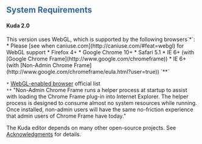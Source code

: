 <h2><font color='#336699'>System Requirements</font></h2>

<h4>Kuda 2.0</h4>
This version uses WebGL, which is supported by the following browsers`*`:
  * Please [see when caniuse.com](http://caniuse.com/#feat=webgl) for WebGL support
  * Firefox 4+
  * Google Chrome 10+
  * Safari 5.1
  * IE 6+ (with [Google Chrome Frame](http://www.google.com/chromeframe))
  * IE 6+ (with [Non-Admin Chrome Frame](http://www.google.com/chromeframe/eula.html?user=true)) `**`

`*` [WebGL-enabled browser](https://www.khronos.org/webgl/wiki/Getting_a_WebGL_Implementation) official list<br />
`**` "Non-Admin Chrome Frame runs a helper process at startup to assist with loading the Chrome Frame plug-in into Internet Explorer. The helper process is designed to consume almost no system resources while running. Once installed, non-admin users will have the same no-friction experience that admin users of Chrome Frame have today."

The Kuda editor depends on many other open-source projects. See [Acknowledgments](Acknowledgments.md) for details.